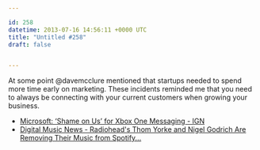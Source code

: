 ```yaml
---

id: 258
datetime: 2013-07-16 14:56:11 +0000 UTC
title: "Untitled #258"
draft: false


---
```


At some point @davemcclure mentioned that startups needed to spend more time early on marketing. These incidents reminded me that you need to always be connecting with your current customers when growing your business. 

 
 * [Microsoft: ‘Shame on Us’ for Xbox One Messaging - IGN](http://www.ign.com/articles/2013/07/12/microsoft-shame-on-us-for-xbox-one-messaging)
 * [Digital Music News - Radiohead's Thom Yorke and Nigel Godrich Are Removing Their Music from Spotify...](http://www.digitalmusicnews.com/permalink/2013/20130714yorke)


